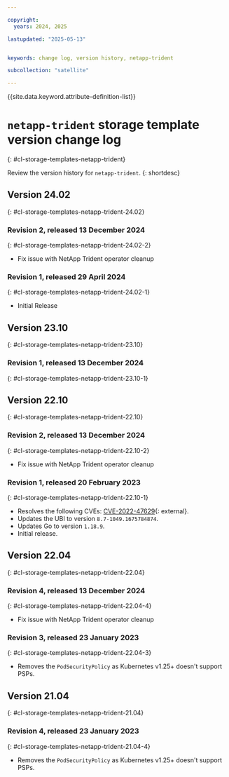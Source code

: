 ```yaml
---

copyright:
  years: 2024, 2025

lastupdated: "2025-05-13"


keywords: change log, version history, netapp-trident

subcollection: "satellite"

---
```


{{site.data.keyword.attribute-definition-list}}




# `netapp-trident` storage template version change log
{: #cl-storage-templates-netapp-trident}

Review the version history for `netapp-trident`.
{: shortdesc}



## Version 24.02
{: #cl-storage-templates-netapp-trident-24.02}


### Revision 2, released 13 December 2024
{: #cl-storage-templates-netapp-trident-24.02-2}

- Fix issue with NetApp Trident operator cleanup 

### Revision 1, released 29 April 2024
{: #cl-storage-templates-netapp-trident-24.02-1}

- Initial Release



## Version 23.10
{: #cl-storage-templates-netapp-trident-23.10}


### Revision 1, released 13 December 2024
{: #cl-storage-templates-netapp-trident-23.10-1}




## Version 22.10
{: #cl-storage-templates-netapp-trident-22.10}


### Revision 2, released 13 December 2024
{: #cl-storage-templates-netapp-trident-22.10-2}

- Fix issue with NetApp Trident operator cleanup 

### Revision 1, released 20 February 2023
{: #cl-storage-templates-netapp-trident-22.10-1}

- Resolves the following CVEs: [CVE-2022-47629](https://nvd.nist.gov/vuln/detail/CVE-2022-47629){: external}.
- Updates the UBI to version `8.7-1049.1675784874`.
- Updates Go to version `1.18.9`.
- Initial release.



## Version 22.04
{: #cl-storage-templates-netapp-trident-22.04}


### Revision 4, released 13 December 2024
{: #cl-storage-templates-netapp-trident-22.04-4}

- Fix issue with NetApp Trident operator cleanup 

### Revision 3, released 23 January 2023
{: #cl-storage-templates-netapp-trident-22.04-3}

- Removes the `PodSecurityPolicy` as Kubernetes v1.25+ doesn't support PSPs. 



## Version 21.04
{: #cl-storage-templates-netapp-trident-21.04}


### Revision 4, released 23 January 2023
{: #cl-storage-templates-netapp-trident-21.04-4}

- Removes the `PodSecurityPolicy` as Kubernetes v1.25+ doesn't support PSPs. 
